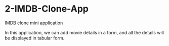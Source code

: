 # 2-IMDB-Clone-App
IMDB clone mini application


In this application, we can add movie details in a form, and all the details will be displayed in tabular form.
